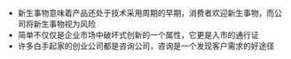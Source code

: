 - 新生事物意味着产品还处于技术采用周期的早期，消费者欢迎新生事物，而公司将新生事物视为风险
- 简单不仅仅是企业市场中破坏式创新的一个属性，它更是入市的通行证
- 许多白手起家的创业公司都是咨询公司，咨询是一个发现客户需求的好途径